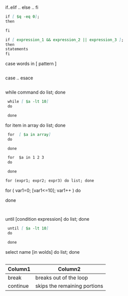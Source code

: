  if..elif .. else .. fi 
```markdown
if [ $q -eq 0];
then

fi

if [ expression_1 && expression_2 || expression_3 ];  
then  
statements  
fi  

```

 case words in [ pattern ]       
```markdown

```


 case .. esace       
```markdown

```

while command do list; done  
```markdown
 while [ $a -lt 10]
 do

 done 
```

for item in array do list; done
```markdown
 for  [ $a in array]
 do

 done

 for  $a in 1 2 3
 do

 done

for (expr1; expr2; expr3) do list; done

```
 for ( var1=0; [var1<=10]; var1++ ) 
 do

 done
```plaintext


```
until [condition expression] do list; done
```markdown
 until [ $a -lt 10]
 do

 done
```
select name [in wolds] do list; done
```plaintext

```



|Column1  |Column2  |
|---------|---------|
|break     | breaks out of the loop        |
|continue     |    skips the remaining portions      |


```plaintext

```
